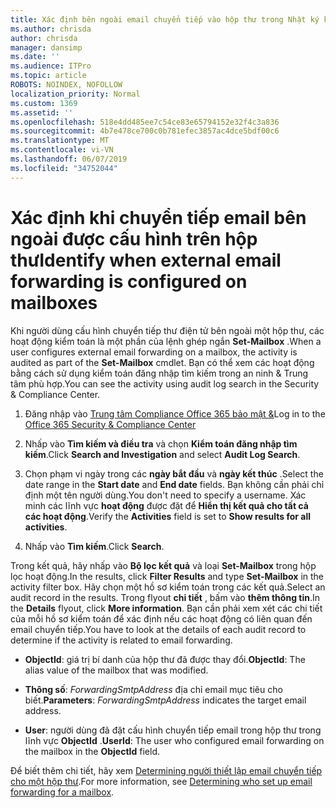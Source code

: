 ```yaml
---
title: Xác định bên ngoài email chuyển tiếp vào hộp thư trong Nhật ký kiểm tra
ms.author: chrisda
author: chrisda
manager: dansimp
ms.date: ''
ms.audience: ITPro
ms.topic: article
ROBOTS: NOINDEX, NOFOLLOW
localization_priority: Normal
ms.custom: 1369
ms.assetid: ''
ms.openlocfilehash: 518e4dd485ee7c54ce83e65794152e32f4c3a836
ms.sourcegitcommit: 4b7e478ce700c0b781efec3857ac4dce5bdf00c6
ms.translationtype: MT
ms.contentlocale: vi-VN
ms.lasthandoff: 06/07/2019
ms.locfileid: "34752044"
---
```

# <a name="identify-when-external-email-forwarding-is-configured-on-mailboxes"></a><span data-ttu-id="a7b3b-102">Xác định khi chuyển tiếp email bên ngoài được cấu hình trên hộp thư</span><span class="sxs-lookup"><span data-stu-id="a7b3b-102">Identify when external email forwarding is configured on mailboxes</span></span>

<span data-ttu-id="a7b3b-103">Khi người dùng cấu hình chuyển tiếp thư điện tử bên ngoài một hộp thư, các hoạt động kiểm toán là một phần của lệnh ghép ngắn **Set-Mailbox** .</span><span class="sxs-lookup"><span data-stu-id="a7b3b-103">When a user configures external email forwarding on a mailbox, the activity is audited as part of the **Set-Mailbox** cmdlet.</span></span> <span data-ttu-id="a7b3b-104">Bạn có thể xem các hoạt động bằng cách sử dụng kiểm toán đăng nhập tìm kiếm trong an ninh & Trung tâm phù hợp.</span><span class="sxs-lookup"><span data-stu-id="a7b3b-104">You can see the activity using audit log search in the Security & Compliance Center.</span></span>

1. <span data-ttu-id="a7b3b-105">Đăng nhập vào [Trung tâm Compliance Office 365 bảo mật &](https://protection.office.com/)</span><span class="sxs-lookup"><span data-stu-id="a7b3b-105">Log in to the [Office 365 Security & Compliance Center](https://protection.office.com/)</span></span>

2. <span data-ttu-id="a7b3b-106">Nhấp vào **Tìm kiếm và điều tra** và chọn **Kiểm toán đăng nhập tìm kiếm**.</span><span class="sxs-lookup"><span data-stu-id="a7b3b-106">Click **Search and Investigation** and select **Audit Log Search**.</span></span>

3. <span data-ttu-id="a7b3b-107">Chọn phạm vi ngày trong các **ngày bắt đầu** và **ngày kết thúc** .</span><span class="sxs-lookup"><span data-stu-id="a7b3b-107">Select the date range in the **Start date** and **End date** fields.</span></span> <span data-ttu-id="a7b3b-108">Bạn không cần phải chỉ định một tên người dùng.</span><span class="sxs-lookup"><span data-stu-id="a7b3b-108">You don't need to specify a username.</span></span> <span data-ttu-id="a7b3b-109">Xác minh các lĩnh vực **hoạt động** được đặt để **Hiển thị kết quả cho tất cả các hoạt động**.</span><span class="sxs-lookup"><span data-stu-id="a7b3b-109">Verify the **Activities** field is set to **Show results for all activities**.</span></span>

4. <span data-ttu-id="a7b3b-110">Nhấp vào **Tìm kiếm**.</span><span class="sxs-lookup"><span data-stu-id="a7b3b-110">Click **Search**.</span></span>

<span data-ttu-id="a7b3b-111">Trong kết quả, hãy nhấp vào **Bộ lọc kết quả** và loại **Set-Mailbox** trong hộp lọc hoạt động.</span><span class="sxs-lookup"><span data-stu-id="a7b3b-111">In the results, click **Filter Results** and type **Set-Mailbox** in the activity filter box.</span></span> <span data-ttu-id="a7b3b-112">Hãy chọn một hồ sơ kiểm toán trong các kết quả.</span><span class="sxs-lookup"><span data-stu-id="a7b3b-112">Select an audit record in the results.</span></span> <span data-ttu-id="a7b3b-113">Trong flyout **chi tiết** , bấm vào **thêm thông tin**.</span><span class="sxs-lookup"><span data-stu-id="a7b3b-113">In the **Details** flyout, click **More information**.</span></span> <span data-ttu-id="a7b3b-114">Bạn cần phải xem xét các chi tiết của mỗi hồ sơ kiểm toán để xác định nếu các hoạt động có liên quan đến email chuyển tiếp.</span><span class="sxs-lookup"><span data-stu-id="a7b3b-114">You have to look at the details of each audit record to determine if the activity is related to email forwarding.</span></span>

- <span data-ttu-id="a7b3b-115">**ObjectId**: giá trị bí danh của hộp thư đã được thay đổi.</span><span class="sxs-lookup"><span data-stu-id="a7b3b-115">**ObjectId**: The alias value of the mailbox that was modified.</span></span>

- <span data-ttu-id="a7b3b-116">**Thông số**: _ForwardingSmtpAddress_ địa chỉ email mục tiêu cho biết.</span><span class="sxs-lookup"><span data-stu-id="a7b3b-116">**Parameters**: _ForwardingSmtpAddress_ indicates the target email address.</span></span>

- <span data-ttu-id="a7b3b-117">**User**: người dùng đã đặt cấu hình chuyển tiếp email trong hộp thư trong lĩnh vực **ObjectId** .</span><span class="sxs-lookup"><span data-stu-id="a7b3b-117">**UserId**: The user who configured email forwarding on the mailbox in the **ObjectId** field.</span></span>

<span data-ttu-id="a7b3b-118">Để biết thêm chi tiết, hãy xem [Determining người thiết lập email chuyển tiếp cho một hộp thư](https://docs.microsoft.com/office365/securitycompliance/auditing-troubleshooting-scenarios#determining-who-set-up-email-forwarding-for-a-mailbox).</span><span class="sxs-lookup"><span data-stu-id="a7b3b-118">For more information, see [Determining who set up email forwarding for a mailbox](https://docs.microsoft.com/office365/securitycompliance/auditing-troubleshooting-scenarios#determining-who-set-up-email-forwarding-for-a-mailbox).</span></span>
